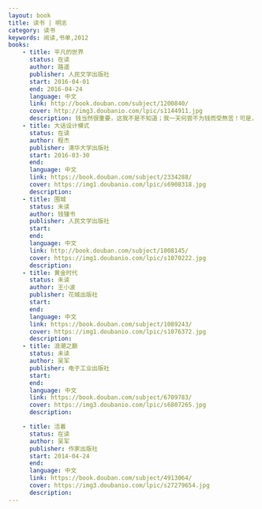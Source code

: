 ```yaml
---
layout: book
title: 读书 | 明志
category: 读书
keywords: 阅读,书单,2012
books: 
    - title: 平凡的世界
      status: 在读
      author: 路遥
      publisher: 人民文学出版社
      start: 2016-04-01
      end: 2016-04-24
      language: 中文
      link: http://book.douban.com/subject/1200840/
      cover: http://img3.doubanio.com/lpic/s1144911.jpg
      description: 钱当然很重要，这我不是不知道；我一天何尝不为钱而受熬苦！可是，我又觉得，人活这一辈子，还应该有些另外的什么才对……
    - title: 大话设计模式
      status: 在读
      author: 程杰
      publisher: 清华大学出版社
      start: 2016-03-30
      end: 
      language: 中文
      link: https://book.douban.com/subject/2334288/
      cover: https://img1.doubanio.com/lpic/s6908318.jpg
      description: 
    - title: 围城
      status: 未读
      author: 钱锺书 
      publisher: 人民文学出版社
      start: 
      end: 
      language: 中文
      link: http://book.douban.com/subject/1008145/
      cover: https://img1.doubanio.com/lpic/s1070222.jpg
      description:
    - title: 黄金时代
      status: 未读
      author: 王小波
      publisher: 花城出版社
      start: 
      end: 
      language: 中文
      link: https://book.douban.com/subject/1089243/
      cover: https://img1.doubanio.com/lpic/s1076372.jpg
      description:
    - title: 浪潮之巅
      status: 未读
      author: 吴军
      publisher: 电子工业出版社
      start: 
      end: 
      language: 中文
      link: https://book.douban.com/subject/6709783/
      cover: https://img3.doubanio.com/lpic/s6807265.jpg
      description: 

    - title: 活着
      status: 在读
      author: 吴军
      publisher: 作家出版社
      start: 2014-04-24
      end: 
      language: 中文
      link: https://book.douban.com/subject/4913064/
      cover: https://img3.doubanio.com/lpic/s27279654.jpg
      description: 
---
```


